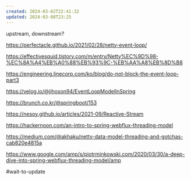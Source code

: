 ```yaml
---
created: 2024-03-02T22:41:32
updated: 2024-03-08T23:25
---
```

upstream, downstream?

https://perfectacle.github.io/2021/02/28/netty-event-loop/

https://effectivesquid.tistory.com/m/entry/Netty%EC%9D%98-%EC%8A%A4%EB%A0%88%EB%93%9C-%EB%AA%A8%EB%8D%B8

https://engineering.linecorp.com/ko/blog/do-not-block-the-event-loop-part3


https://velog.io/@jihoson94/EventLoopModelInSpring

https://brunch.co.kr/@springboot/153

https://nesoy.github.io/articles/2021-09/Reactive-Stream

https://hackernoon.com/an-intro-to-spring-webflux-threading-model

https://medium.com/@akhaku/netty-data-model-threading-and-gotchas-cab820e4815a

https://www.google.com/amp/s/piotrminkowski.com/2020/03/30/a-deep-dive-into-spring-webflux-threading-model/amp


#wait-to-update 
